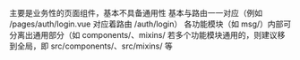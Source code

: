 主要是业务性的页面组件，基本不具备通用性
基本与路由一一对应（例如 /pages/auth/login.vue 对应着路由 /auth/login）
各功能模块（如 msg/）内部可分离出通用部分（如 components/、mixins/
若多个功能模块通用的，则建议移到全局，即 src/components/、src/mixins/ 等